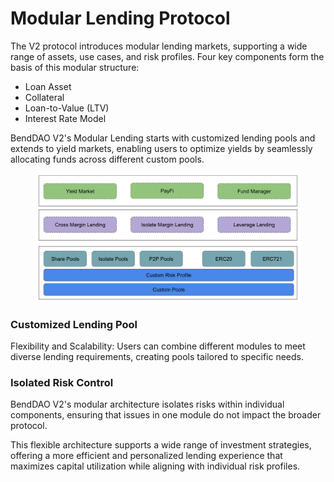 # Modular Lending Protocol

The V2 protocol introduces modular lending markets, supporting a wide range of assets, use cases, and risk profiles. Four key components form the basis of this modular structure:

* Loan Asset
* Collateral
* Loan-to-Value (LTV)
* Interest Rate Model

BendDAO V2's Modular Lending starts with customized lending pools and extends to yield markets, enabling users to optimize yields by seamlessly allocating funds across different custom pools.

<figure><img src="../.gitbook/assets/image (7).png" alt=""><figcaption></figcaption></figure>

### Customized Lending Pool

Flexibility and Scalability: Users can combine different modules to meet diverse lending requirements, creating pools tailored to specific needs.

### Isolated Risk Control

BendDAO V2's modular architecture isolates risks within individual components, ensuring that issues in one module do not impact the broader protocol.

This flexible architecture supports a wide range of investment strategies, offering a more efficient and personalized lending experience that maximizes capital utilization while aligning with individual risk profiles.
